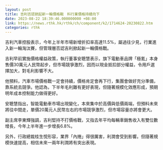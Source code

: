 ```yaml
---
layout: post
title: 吉利否認掀起新一輪價格戰　料行業價格持續向下
date: 2023-08-22 18:39:46.000000000 +08:00
link: https://news.rthk.hk/rthk/ch/component/k2/1714624-20230822.htm
categories: rthk
---
```


吉利汽車控股表示，今年上半年市場新增折扣率高達11.5%，屬過往少見，行業進入新一輪淘汰賽，但管理層否認吉利掀起新一輪價格戰。

吉利早前實施價格權益政策，執行董事安聰慧表示，旗下電動車品牌「極氪」本身售價30萬元人民幣起步，但市場競爭激烈，因而以現金抵扣部分權益，令用戶選擇加大，對毛利影響不大。

他預料，汽車市場價格戰一定會持續，價格肯定會再下行，集團會做好充分準備，靠系統去競爭。他認為，下半年毛利難有更好表現，但隨著規模化效應形成，預期明年成本控制能力做得更好。

安聰慧指出，智能電動車市場出現變化，本來集中於高價與低價兩端，但預料未來將往中間走，單價20萬元人民幣左右的市場競爭激烈，但市場容量亦將會更大。

副主席李東輝強調，吉利堅持不打價格戰，又指去年平均每輛車銷售收入有雙位數增長，今年上半年進一步增長6.8%。

另外，行政總裁桂生悅形容，業界「內捲」得很厲害，利潤會受到影響。但隨著規模快速提高，相信未來一兩年利潤將有突出表現。
